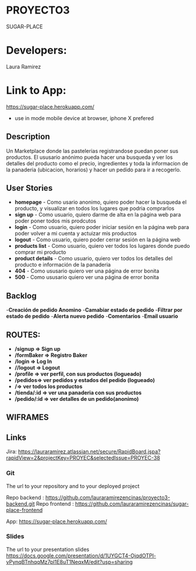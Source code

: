 # PROYECTO3
SUGAR-PLACE
# Developers: 
Laura Ramirez
# Link to App: 
https://sugar-place.herokuapp.com/

* use in mode mobile device at browser, iphone X prefered


## Description

Un Marketplace donde las pastelerias registrandose puedan poner sus productos. El ususario anónimo pueda hacer una busqueda y ver los detalles del producto como el precio, ingredientes y toda la informacion de la panaderia (ubicacion, horarios) y hacer un pedido para ir a recogerlo. 
 
## User Stories

- **homepage** - Como usario anonimo, quiero poder hacer la busqueda el producto, y visualizar en todos los lugares que podria comprarlos
- **sign up** - Como usuario, quiero darme de alta en la página web para poder poner todos mis prodcutos 
- **login** - Como usuario, quiero poder iniciar sesión en la página web para poder volver a mi cuenta y actuizar mis productos
- **logout** - Como usuario, quiero poder cerrar sesión en la página web
- **products list** - Como usuario, quiero ver todos los lugares donde puedo comprar mi producto
- **product details** - Como usuario, quiero ver todos los detalles del producto e información de la panaderia
- **404** - Como ususario quiero ver una página de error bonita 
- **500** - Como ususario quiero ver una página de error bonita 

## Backlog
-**Creación de pedido Anomino**
-**Camabiar estado de pedido**
-**Filtrar por estado de pedido**
-**Alerta nuevo pedido**
-**Comentarios**
-**Email usuario**


## ROUTES:

- **/signup => Sign up**
- **/formBaker => Registro Baker**
- **/login => Log In**
- **//logout => Logout**
- **/profile => ver perfil, con sus productos (logueado)**
- **/pedidos=> ver pedidos y estados del pedido (logueado)**
- **/=> ver todos los productos**
- **/tienda/:id => ver una panaderia con sus productos**
- **/pedido/:id => ver detalles de un pedido(anonimo)**



## WIFRAMES



## Links

Jira:  https://lauraramirez.atlassian.net/secure/RapidBoard.jspa?rapidView=2&projectKey=PROYEC&selectedIssue=PROYEC-38


### Git

The url to your repository and to your deployed project

Repo backend :  https://github.com/lauraramirezencinas/proyecto3-backend.git
Repo frontend : https://github.com/lauraramirezencinas/sugar-place-frontend

App: https://sugar-place.herokuapp.com/


### Slides

The url to your presentation slides
https://docs.google.com/presentation/d/1UYGCT4-OjqdOTPl-vPynqBTnhqqMz7pl1E8uT1NeqxM/edit?usp=sharing


